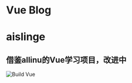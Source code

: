 # Vue Blog

# aislinge

## 借鉴allinu的Vue学习项目，改进中

![Build Vue](https://github.com/aislinge/aislinge.github.io/workflows/Build%20Vue/badge.svg?branch=master)
